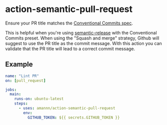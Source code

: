 # action-semantic-pull-request

Ensure your PR title matches the [Conventional Commits spec](https://www.conventionalcommits.org/).

This is helpful when you're using [semantic-release](https://github.com/semantic-release/semantic-release) with the Conventional Commits preset. When using the "Squash and merge" strategy, Github will suggest to use the PR title as the commit message. With this action you can validate that the PR title will lead to a correct commit message.

## Example

```yml
name: "Lint PR"
on: [pull_request]

jobs:
  main:
    runs-on: ubuntu-latest
    steps:
      - uses: amannn/action-semantic-pull-request
        env:
          GITHUB_TOKEN: ${{ secrets.GITHUB_TOKEN }}
```
